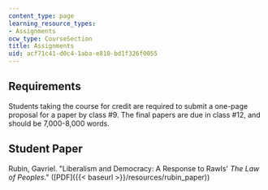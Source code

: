```yaml
---
content_type: page
learning_resource_types:
- Assignments
ocw_type: CourseSection
title: Assignments
uid: acf71c41-d0c4-1aba-e810-bd1f326f0055
---
```


Requirements
------------

Students taking the course for credit are required to submit a one-page proposal for a paper by class #9. The final papers are due in class #12, and should be 7,000-8,000 words.

Student Paper
-------------

Rubin, Gavriel. "Liberalism and Democracy: A Response to Rawls' _The Law of Peoples_." ([PDF]({{< baseurl >}}/resources/rubin_paper))